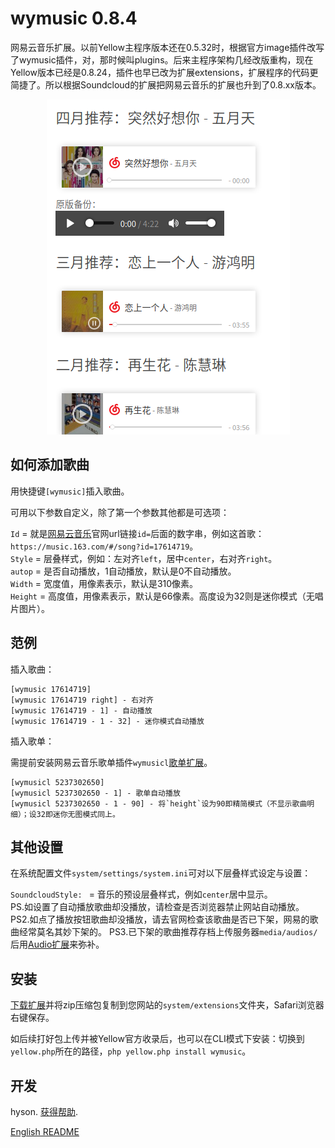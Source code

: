 wymusic 0.8.4
================
网易云音乐扩展。以前Yellow主程序版本还在0.5.32时，根据官方image插件改写了wymusic插件，对，那时候叫plugins。后来主程序架构几经改版重构，现在Yellow版本已经是0.8.24，插件也早已改为扩展extensions，扩展程序的代码更简捷了。所以根据Soundcloud的扩展把网易云音乐的扩展也升到了0.8.xx版本。

<p align="center"><img src="wymusic-screenshot.png?raw=true" width="389" height="536" alt="Screenshot截图"></p>

## 如何添加歌曲

用快捷键`[wymusic]`插入歌曲。
 
可用以下参数自定义，除了第一个参数其他都是可选项：

`Id` = 就是[网易云音乐](https://music.163.com)官网url链接`id=`后面的数字串，例如这首歌：`https://music.163.com/#/song?id=17614719`。  
`Style` = 层叠样式，例如：左对齐`left`，居中`center`，右对齐`right`。  
`autop` = 是否自动播放，1自动播放，默认是0不自动播放。  
`Width` = 宽度值，用像素表示，默认是310像素。  
`Height` = 高度值，用像素表示，默认是66像素。高度设为32则是迷你模式（无唱片图片）。   

## 范例

插入歌曲：

    [wymusic 17614719]
    [wymusic 17614719 right] - 右对齐
    [wymusic 17614719 - 1] - 自动播放
    [wymusic 17614719 - 1 - 32] - 迷你模式自动播放

插入歌单：

需提前安装网易云音乐歌单插件`wymusicl`[歌单扩展](https://github.com/hysonlee/yellow-extensions/raw/master/zip/wymusic.zip)。

    [wymusicl 5237302650]
    [wymusicl 5237302650 - 1] - 歌单自动播放
    [wymusicl 5237302650 - 1 - 90] - 将`height`设为90即精简模式（不显示歌曲明细）；设32即迷你无图模式同上。

## 其他设置

在系统配置文件`system/settings/system.ini`可对以下层叠样式设定与设置：

`SoundcloudStyle: ` = 音乐的预设层叠样式，例如`center`居中显示。  
PS.如设置了自动播放歌曲却没播放，请检查是否浏览器禁止网站自动播放。  
PS2.如点了播放按钮歌曲却没播放，请去官网检查该歌曲是否已下架，网易的歌曲经常莫名其妙下架的。
PS3.已下架的歌曲推荐存档上传服务器`media/audios/`后用[Audio扩展](https://github.com/schulle4u/yellow-extensions-schulle4u/tree/master/audio)来弥补。

## 安装

[下载扩展](https://github.com/hysonlee/yellow-extensions/raw/master/zip/wymusic.zip)并将zip压缩包复制到您网站的`system/extensions`文件夹，Safari浏览器右键保存。

如后续打好包上传并被Yellow官方收录后，也可以在CLI模式下安装：切换到`yellow.php`所在的路径，`php yellow.php install wymusic`。

## 开发

hyson. [获得帮助](./).

<p>
<a href="README-en.md">English README</a>
</p>
